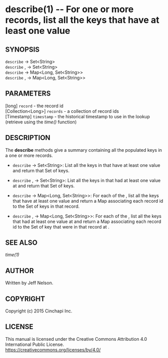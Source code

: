 describe(1) -- For one or more records, list all the keys that have at least one value
=====================================================================================

## SYNOPSIS

`describe` <record> -> Set&lt;String&gt;<br />
`describe` <record>, <timestamp> -> Set&lt;String&gt;<br />
`describe` <records> -> Map&lt;Long, Set&lt;String&gt;&gt;<br />
`describe` <records>, <timestamp> -> Map&lt;Long, Set&lt;String&gt;&gt;<br />

## PARAMETERS
[long] `record` - the record id<br />
[Collection&lt;Long&gt;] `records` - a collection of record ids<br />
[Timestamp] `timestamp` - the historical timestamp to use in the lookup (retrieve using the *time()* function)<br />

## DESCRIPTION
The **describe** methods give a summary containing all the populated keys in a one or more records.

  * `describe` <record> -> Set&lt;String&gt;:
    List all the keys in <record> that have at least one value and return that Set of keys.

  * `describe` <record>, <timestamp> -> Set&lt;String&gt;:
    List all the keys in <record> that had at least one value at <timestamp> and return that Set of keys.

  * `describe` <records> -> Map&lt;Long, Set&lt;String&gt;&gt;:
    For each of the <records>, list all the keys that have at least one value and return a Map associating each record id to the Set of keys in that record.

  * `describe` <records>, <timestamp> -> Map&lt;Long, Set&lt;String&gt;&gt;:
    For each of the <records>, list all the keys that had at least one value at <timestamp> and return a Map associating each record id to the Set of key that were in that record at <timestamp>.

## SEE ALSO
*time(1)*

## AUTHOR
Written by Jeff Nelson.

## COPYRIGHT
Copyright (c) 2015 Cinchapi Inc.

## LICENSE
This manual is licensed under the Creative Commons Attribution 4.0 International Public License. <br />
https://creativecommons.org/licenses/by/4.0/

